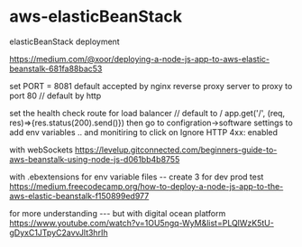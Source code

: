 # aws-elasticBeanStack
elasticBeanStack deployment 

https://medium.com/@xoor/deploying-a-node-js-app-to-aws-elastic-beanstalk-681fa88bac53

set PORT = 8081 default accepted by nginx reverse proxy server to proxy to port 80 // default by http

set the health check route for load balancer
// default to /
app.get('/', (req, res)=>{res.status(200).send()})
then go to configration->software settings to add env variables .. and monitiring to click on Ignore HTTP 4xx: enabled 

with webSockets
https://levelup.gitconnected.com/beginners-guide-to-aws-beanstalk-using-node-js-d061bb4b8755

with .ebextensions for env variable files -- create 3 for dev prod test
https://medium.freecodecamp.org/how-to-deploy-a-node-js-app-to-the-aws-elastic-beanstalk-f150899ed977

for more understanding --- but with digital ocean platform
https://www.youtube.com/watch?v=1OU5ngq-WyM&list=PLQlWzK5tU-gDyxC1JTpyC2avvJlt3hrIh
